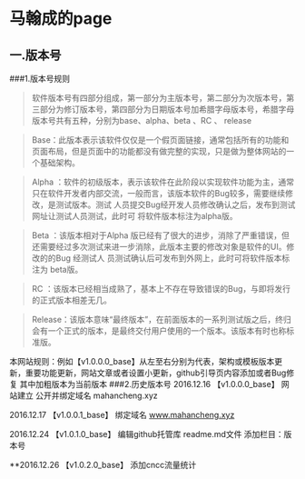 # 马翰成的page
## 一.版本号
###1.版本号规则
>软件版本号有四部分组成，第一部分为主版本号，第二部分为次版本号，第三部分为修订版本号，第四部分为日期版本号加希腊字母版本号，希腊字母版本号共有五种，分别为base、alpha、beta 、RC 、 release

>Base：此版本表示该软件仅仅是一个假页面链接，通常包括所有的功能和页面布局，但是页面中的功能都没有做完整的实现，只是做为整体网站的一个基础架构。

>Alpha ：软件的初级版本，表示该软件在此阶段以实现软件功能为主，通常只在软件开发者内部交流，一般而言，该版本软件的Bug较多，需要继续修改，是测试版本。测试    人员提交Bug经开发人员修改确认之后，发布到测试网址让测试人员测试，此时可                       将软件版本标注为alpha版。

>Beta ：该版本相对于Alpha 版已经有了很大的进步，消除了严重错误，但还需要经过多次测试来进一步消除，此版本主要的修改对象是软件的UI。修改的的Bug 经测试人    员测试确认后可发布到外网上，此时可将软件版本标注为 beta版。

>RC ：该版本已经相当成熟了，基本上不存在导致错误的Bug，与即将发行的正式版本相差无几。

>Release：该版本意味“最终版本”，在前面版本的一系列测试版之后，终归会有一个正式的版本，是最终交付用户使用的一个版本。该版本有时也称标准版。

本网站规则：例如【v1.0.0.0_base】从左至右分别为代表，架构或模板版本更新，重要功能更新，网站文章或者设置小更新，github引导页内容添加或者Bug修复
其中加粗版本为当前版本
###2.历史版本号
2016.12.16 【v1.0.0.0_base】 网站建立 公开并绑定域名 mahancheng.xyz

2016.12.17 【v1.0.0.1_base】 绑定域名 www.mahancheng.xyz 

2016.12.24 【v1.0.1.0_base】 编辑github托管库 readme.md文件 添加栏目：版本号

**2016.12.26 【v1.0.2.0_base】 添加cncc流量统计
